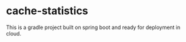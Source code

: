 # cache-statistics
This is a gradle project built on spring boot and ready for deployment in cloud.
